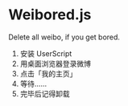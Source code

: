 # Weibored.js
Delete all weibo, if you get bored.

1. 安装 UserScript
2. 用桌面浏览器登录微博
3. 点击「我的主页」
4. 等待......
5. 完毕后记得卸载
